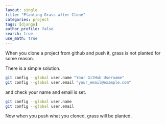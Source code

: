 ```yaml
---
layout: single
title: "Planting Grass after Clone"
categories: project
tags: [django]
author_profile: false
search: true
use_math: true
---
```


When you clone a project from github and push it, grass is not planted for some reason. 

There is a simple solution.

```zsh
git config --global user.name "Your GitHub Username"
git config --global user.email "your_email@example.com"
```

and check your name and email is set.

```zsh
git config --global user.name
git config --global user.email
```

Now when you push what you cloned, grass will be planted.